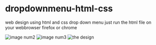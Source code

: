 # dropdownmenu-html-css
web design using html and css drop down menu
just run the html file on your webbrowser firefox or chrome



![image num2](https://i.ibb.co/3zPGT9P/Screenshot-2022-10-10-11-43-01.png)
![image num3](https://i.ibb.co/2SmsVDr/Screenshot-2022-10-10-11-42-29.png)
![the design](https://i.ibb.co/VW6RXjf/Screenshot-2022-10-10-11-43-13.png)

